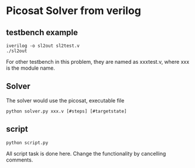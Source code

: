 # Picosat Solver from verilog

## testbench example
```
iverilog -o sl2out sl2test.v
./sl2out
```
For other testbench in this problem, they are named as xxxtest.v, where xxx is the module name.

## Solver 
The solver would use the picosat, executable file
```
python solver.py xxx.v [#steps] [#targetstate]
```

## script 
```
python script.py
```
All script task is done here. Change the functionality by cancelling comments.


